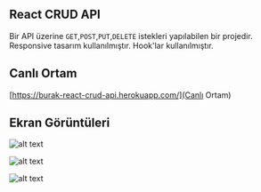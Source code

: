  
## React CRUD API

Bir API üzerine `GET`,`POST`,`PUT`,`DELETE` istekleri yapılabilen bir projedir. Responsive tasarım kullanılmıştır. Hook'lar kullanılmıştır.

## Canlı Ortam
  [https://burak-react-crud-api.herokuapp.com/](Canlı Ortam) 

## Ekran Görüntüleri 

![alt text](https://i.hizliresim.com/dn8czzd.png)

![alt text](https://i.hizliresim.com/n8lus6h.png)

![alt text](https://i.hizliresim.com/j70tkaf.png)
